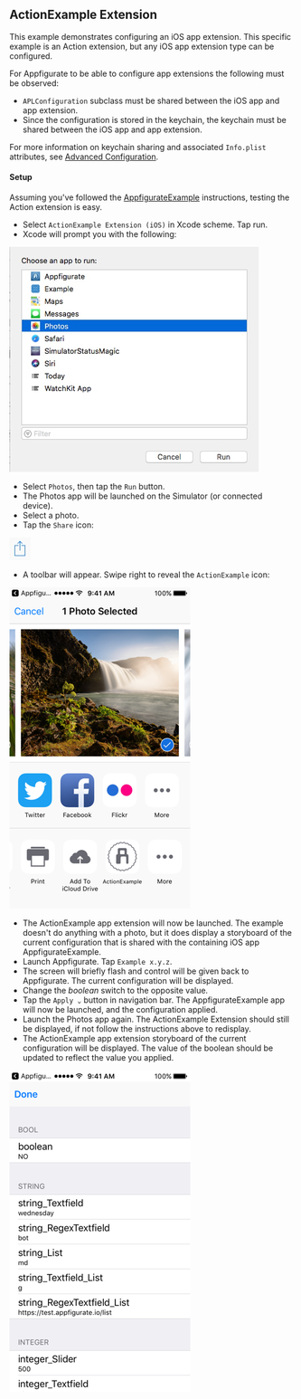 ## ActionExample Extension

This example demonstrates configuring an iOS app extension. This specific example is an Action extension, but any iOS app extension type can be configured. 

For Appfigurate to be able to configure app extensions the following must be observed:

* `APLConfiguration` subclass must be shared between the iOS app and app extension.
* Since the configuration is stored in the keychain, the keychain must be shared between the iOS app and app extension.

For more information on keychain sharing and associated `Info.plist` attributes, see [Advanced Configuration](AdvancedConfiguration.md).

#### Setup

Assuming you've followed the [AppfigurateExample](Examples_AppfigurateExample.md) instructions, testing the Action extension is easy.

* Select `ActionExample Extension (iOS)` in Xcode scheme. Tap run.
* Xcode will prompt you with the following:

![Action 1](./Images/ActionStep1.png)

* Select `Photos`, then tap the `Run` button.
* The Photos app will be launched on the Simulator (or connected device).
* Select a photo. 
* Tap the `Share` icon: 

![Action 2](./Images/ActionStep2.png)

* A toolbar will appear. Swipe right to reveal the `ActionExample` icon:

![Action 3](./Images/ActionStep3.png)

* The ActionExample app extension will now be launched. The example doesn't do anything with a photo, but it does display a storyboard of the current configuration that is shared with the containing iOS app AppfigurateExample.
* Launch Appfigurate. Tap `Example x.y.z`.
* The screen will briefly flash and control will be given back to Appfigurate. The current configuration will be displayed.
* Change the *boolean* switch to the opposite value.
* Tap the `Apply ⌄` button in navigation bar. The AppfigurateExample app will now be launched, and the configuration applied.
* Launch the Photos app again. The ActionExample Extension should still be displayed, if not follow the instructions above to redisplay.
* The ActionExample app extension storyboard of the current configuration will be displayed. The value of the boolean should be updated to reflect the value you applied.

![Action 4](./Images/ActionStep4.png)